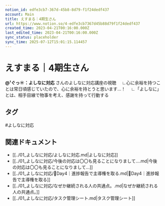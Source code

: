 ```yaml
---
notion_id: edfe3cb7-367d-45b8-8d79-f1f24dedf437
account: Main
title: えすまる｜4期生さん
url: https://www.notion.so/4-edfe3cb7367d45b88d79f1f24dedf437
created_time: 2023-04-21T00:16:00.000Z
last_edited_time: 2023-04-21T00:16:00.000Z
sync_status: placeholder
sync_time: 2025-07-12T15:01:15.114457
---
```

# えすまる｜4期生さん

**@¹ぐっ☀：よしなに対応**
さんのよしなに対応講座の視聴
　∟心に余裕を持つことは常日頃感じていたので、心に余裕を持とうと思います…！
　∟「よしなに」とは、相手目線で物事を考え、感謝を持って行動する

## タグ

#よしなに対応 

## 関連ドキュメント

- [[../01_よしなに対応/よしなに対応.md|よしなに対応]]
- [[../01_よしなに対応/今後の対応は〇〇も見ることになりまして….md|今後の対応は〇〇も見ることになりまして…]]
- [[../01_よしなに対応/🔹Day4｜進捗報告で主導権を取る.md|🔹Day4｜進捗報告で主導権を取る]]
- [[../01_よしなに対応/なぜか継続される人の共通点。.md|なぜか継続される人の共通点。]]
- [[../01_よしなに対応/タスク管理シート.md|タスク管理シート]]
